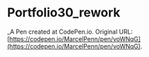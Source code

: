 # Portfolio30_rework
 _A Pen created at CodePen.io. Original URL: [https://codepen.io/MarcelPenn/pen/voWNqG](https://codepen.io/MarcelPenn/pen/voWNqG).

 